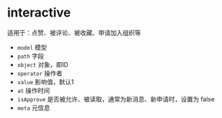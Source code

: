 # interactive

适用于：点赞、被评论、被收藏、申请加入组织等

- `model` 模型
- `path` 字段
- `object` 对象，即ID
- `operator` 操作者
- `value` 影响值，默认1
- `at` 操作时间
- `isApprove` 是否被允许、被读取，通常为新消息、新申请时，设置为 false
- `meta` 元信息